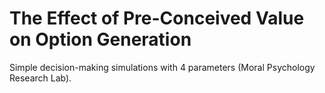 # The Effect of Pre-Conceived Value on Option Generation

Simple decision-making simulations with 4 parameters (Moral Psychology Research Lab).
